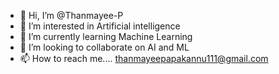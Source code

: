 - 👋 Hi, I’m @Thanmayee-P
- 👀 I’m interested in Artificial intelligence 
- 🌱 I’m currently learning Machine Learning 
- 💞️ I’m looking to collaborate on AI and ML 
- 📫 How to reach me.... thanmayeepapakannu111@gmail.com

<!---
Thanmayee-P/Thanmayee-P is a ✨ special ✨ repository because its `README.md` (this file) appears on your GitHub profile.
You can click the Preview link to take a look at your changes.
--->
